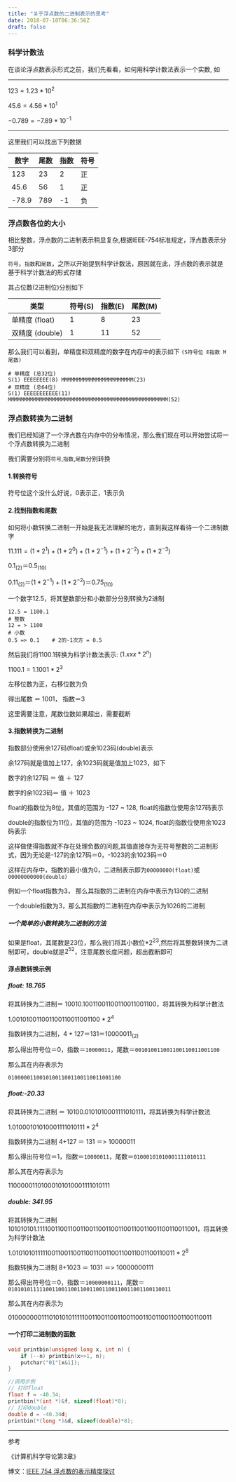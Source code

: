 ```yaml
---
title: "关于浮点数的二进制表示的思考"
date: 2018-07-10T06:36:56Z
draft: false
---
```


### 科学计数法

在谈论浮点数表示形式之前，我们先看看，如何用科学计数法表示一个实数, 如 

------

$123 = 1.23 * 10^2$

$45.6=4.56 * 10^1$

$-0.789 = -7.89 * 10^{-1}$

------

这里我们可以找出下列数据

| 数字    | 尾数   | 指数   | 符号   |
| ----- | ---- | ---- | ---- |
| 123   | 23   | 2    | 正    |
| 45.6  | 56   | 1    | 正    |
| -78.9 | 789  | -1   | 负    |



### 浮点数各位的大小

相比整数，浮点数的二进制表示稍显复杂,根据IEEE-754标准规定，浮点数表示分3部分

`符号`，`指数`和`尾数`，之所以开始提到科学计数法，原因就在此，浮点数的表示就是基于科学计数法的形式存储

其占位数(2进制位)分别如下

| 类型           | 符号(S) | 指数(E) | 尾数(M) |
| ------------ | ----- | ----- | ----- |
| 单精度 (float)  | 1     | 8     | 23    |
| 双精度 (double) | 1     | 11    | 52    |

那么我们可以看到，单精度和双精度的数字在内存中的表示如下 `(S符号位 E指数 M尾数)`

```
# 单精度 (总32位)
S(1) EEEEEEEE(8) MMMMMMMMMMMMMMMMMMMMMMM(23)
# 双精度 (总64位)
S(1) EEEEEEEEEEE(11) MMMMMMMMMMMMMMMMMMMMMMMMMMMMMMMMMMMMMMMMMMMMMMMMMMM(52)
```



### 浮点数转换为二进制

我们已经知道了一个浮点数在内存中的分布情况，那么我们现在可以开始尝试将一个浮点数转换为二进制

我们需要分别将`符号`,`指数`,`尾数`分别转换

#### 1.转换符号

符号位这个没什么好说，0表示正，1表示负

#### 2.找到指数和尾数

如何将小数转换二进制一开始是我无法理解的地方，直到我这样看待一个二进制数字

$11.111 = (1*2^{1}) + (1*2^{0}) + (1*2^{-1}) +( 1*2^{-2}) +( 1*2^{-3})$

$0.1_{(2)} ＝ 0.5_{(10)}$

$0.11_{(2)} ＝(1*2^{-1}) + (1*2^{-2}) ＝ 0.75_{(10)}$



一个数字12.5，将其整数部分和小数部分分别转换为2进制

```
12.5 = 1100.1
# 整数
12 = > 1100
# 小数
0.5 => 0.1    # 2的-1次方 = 0.5
```

然后我们将1100.1转换为科学计数法表示: ($1.xxx * 2^n$)

$1100.1 = 1.1001 * 2^{3}$

左移位数为正，右移位数为负

得出尾数 ＝ 1001， 指数＝3

这里需要注意，尾数位数如果超出，需要截断



#### 3.指数转换为二进制

指数部分使用余127码(float)或余1023码(double)表示

余127码就是值加上127，余1023码就是值加上1023，如下

数字的余127码 ＝ 值 ＋ 127

数字的余1023码＝ 值 ＋ 1023

float的指数位为8位，其值的范围为 -127 ~ 128, float的指数位使用余127码表示

double的指数位为11位，其值的范围为 -1023 ~ 1024, float的指数位使用余1023码表示

这样做使得指数就不存在处理负数的问题,其值直接存为无符号整数的二进制形式，因为无论是-127的余127码＝0，-1023的余1023码＝0

这样在内存中，指数的最小值为0，二进制表示即为`00000000(float)`或`00000000000(double)`



例如一个float指数为3， 那么其指数的二进制在内存中表示为130的二进制

一个double指数为3，那么其指数的二进制在内存中表示为1026的二进制



##### 一个简单的小数转换为二进制的方法

如果是float，其尾数是23位，那么我们将其小数位*$2^{23}$,然后将其整数转换为二进制即可，double就是$2^{52}$，注意尾数长度问题，超出截断即可





#### 浮点数转换示例

##### float: 18.765

将其转换为二进制＝ 10010.10011001100110011001100，将其转换为科学计数法

$1.001010011001100110011001100 * 2^4$

指数转换为二进制，$4+127 ＝ 131 ＝ 10000011_{(2)}$

那么得出符号位＝0，指数＝`10000011`，尾数＝`001010011001100110011001100`

那么其在内存表示为 

`010000011001010011001100110011001100`



##### float:-20.33

将其转换为二进制 ＝ 10100.0101010001111010111，将其转换为科学计数法

$1.01000101010001111010111 * 2^4$

指数转换为二进制 4+127 ＝ 131 ＝> 10000011

那么得出符号位＝1，指数＝`10000011`，尾数＝`01000101010001111010111`

那么其在内存表示为

11000001101000101010001111010111



##### double: 341.95

将其转换为二进制101010101.111100110011001100110011001100110011001100110011001，将其转换为科学计数法

$1.0101010111110011001100110011001100110011001100110011 * 2^8$

指数转换为二进制 8+1023 ＝ 1031 ＝> 10000000111

那么得出符号位＝0，指数＝`10000000111`，尾数＝`0101010111110011001100110011001100110011001100110011`

那么其在内存表示为

0100000001110101010111110011001100110011001100110011001100110011



#### 一个打印二进制数的函数

```C
void printbin(unsigned long x, int n) {
    if (--n) printbin(x>>1, n);
    putchar("01"[x&1]);
}

//调用示例
// 打印float
float f = -40.34;
printbin(*(int *)&f, sizeof(float)*8);
// 打印double
double d = -40.34d;
printbin(*(long *)&d, sizeof(double)*8);
```







------

参考

《计算机科学导论第3章》

博文：[IEEE 754 浮点数的表示精度探讨](http://www.cnblogs.com/bossin/archive/2007/04/08/704567.html)

